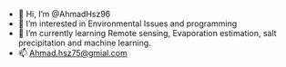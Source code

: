 - 👋 Hi, I’m @AhmadHsz96
- 👀 I’m interested in Environmental Issues and programming
- 🌱 I’m currently learning Remote sensing, Evaporation estimation, salt precipitation and machine learning.
- 📫 Ahmad.hsz75@gmial.com

<!---
AhmadHsz96/AhmadHsz96 is a ✨ special ✨ repository because its `README.md` (this file) appears on your GitHub profile.
You can click the Preview link to take a look at your changes.
--->
